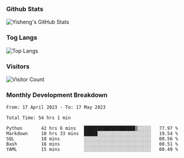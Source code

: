 ### Github Stats
![Yisheng's GitHub Stats](https://github-readme-stats-9qabuvhk1-gongyisheng.vercel.app/api?username=gongyisheng&count_private=true&show_icons=true)
### Tog Langs
![Top Langs](https://github-readme-stats-9qabuvhk1-gongyisheng.vercel.app/api/top-langs/?username=gongyisheng&layout=compact)
### Visitors
![Visitor Count](https://profile-counter.glitch.me/gongyisheng/count.svg)
### Monthly Development Breakdown
<!--START_SECTION:waka-->

```text
From: 17 April 2023 - To: 17 May 2023

Total Time: 54 hrs 1 min

Python       42 hrs 6 mins   ███████████████████▒░░░░░   77.97 %
Markdown     10 hrs 33 mins  █████░░░░░░░░░░░░░░░░░░░░   19.54 %
SQL          18 mins         ░░░░░░░░░░░░░░░░░░░░░░░░░   00.56 %
Bash         16 mins         ░░░░░░░░░░░░░░░░░░░░░░░░░   00.51 %
YAML         15 mins         ░░░░░░░░░░░░░░░░░░░░░░░░░   00.49 %
```

<!--END_SECTION:waka-->
